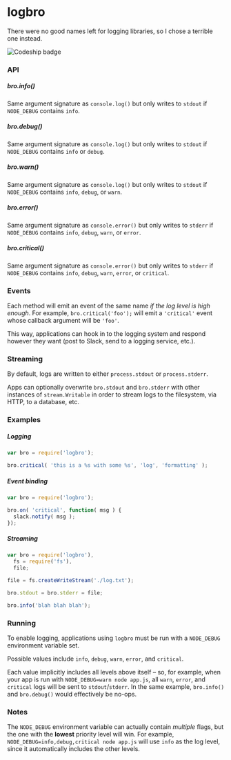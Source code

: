 logbro
========

There were no good names left for logging libraries, so I chose a terrible one instead.

![Codeship badge](https://codeship.com/projects/ec774770-ce48-0132-5c66-12a910c0e38c/status?branch=master)


### API

##### bro.info()

Same argument signature as `console.log()` but only writes to `stdout` if `NODE_DEBUG` contains `info`.

##### bro.debug()

Same argument signature as `console.log()` but only writes to `stdout` if `NODE_DEBUG` contains `info` or `debug`.

##### bro.warn()

Same argument signature as `console.log()` but only writes to `stdout` if `NODE_DEBUG` contains `info`, `debug`, or `warn`.

##### bro.error()

Same argument signature as `console.error()` but only writes to `stderr` if `NODE_DEBUG` contains `info`, `debug`, `warn`, or `error`.

##### bro.critical()

Same argument signature as `console.error()` but only writes to `stderr` if `NODE_DEBUG` contains `info`, `debug`, `warn`, `error`, or `critical`.

### Events

Each method will emit an event of the same name *if the log level is high enough*. For example, `bro.critical('foo');` will emit a `'critical'` event whose callback argument will be `'foo'`.

This way, applications can hook in to the logging system and respond however they want (post to Slack, send to a logging service, etc.).

### Streaming

By default, logs are written to either `process.stdout` or `process.stderr`.

Apps can optionally overwrite `bro.stdout` and `bro.stderr` with other instances of `stream.Writable` in order to stream logs to the filesystem, via HTTP, to a database, etc.

### Examples

##### Logging

```js
var bro = require('logbro');

bro.critical( 'this is a %s with some %s', 'log', 'formatting' );
```

##### Event binding

```js
var bro = require('logbro');

bro.on( 'critical', function( msg ) {
  slack.notify( msg );
});
```

##### Streaming

```js
var bro = require('logbro'),
  fs = require('fs'),
  file;

file = fs.createWriteStream('./log.txt');

bro.stdout = bro.stderr = file;

bro.info('blah blah blah');
```

### Running

To enable logging, applications using `logbro` must be run with a `NODE_DEBUG`
environment variable set.

Possible values include `info`, `debug`, `warn`, `error`, and `critical`.

Each value implicitly includes all levels above itself – so, for example, when
your app is run with `NODE_DEBUG=warn node app.js`, all `warn`, `error`, and
`critical` logs will be sent to `stdout`/`stderr`. In the same example,
`bro.info()` and `bro.debug()` would effectively be no-ops.

### Notes

The `NODE_DEBUG` environment variable can actually contain *multiple* flags,
but the one with the **lowest** priority level will win. For example,
`NODE_DEBUG=info,debug,critical node app.js` will use `info` as the log level,
since it automatically includes the other levels.
